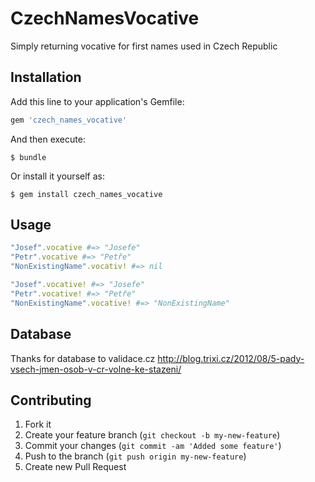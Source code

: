# CzechNamesVocative

Simply returning vocative for first names used in Czech Republic

## Installation

Add this line to your application's Gemfile:

```ruby
gem 'czech_names_vocative'
```

And then execute:

    $ bundle

Or install it yourself as:

    $ gem install czech_names_vocative

## Usage

```ruby
"Josef".vocative #=> "Josefe"
"Petr".vocative #=> "Petře"
"NonExistingName".vocativ! #=> nil

"Josef".vocative! #=> "Josefe"
"Petr".vocative! #=> "Petře"
"NonExistingName".vocative! #=> "NonExistingName"
```

## Database

Thanks for database to validace.cz
http://blog.trixi.cz/2012/08/5-pady-vsech-jmen-osob-v-cr-volne-ke-stazeni/

## Contributing

1. Fork it
2. Create your feature branch (`git checkout -b my-new-feature`)
3. Commit your changes (`git commit -am 'Added some feature'`)
4. Push to the branch (`git push origin my-new-feature`)
5. Create new Pull Request
